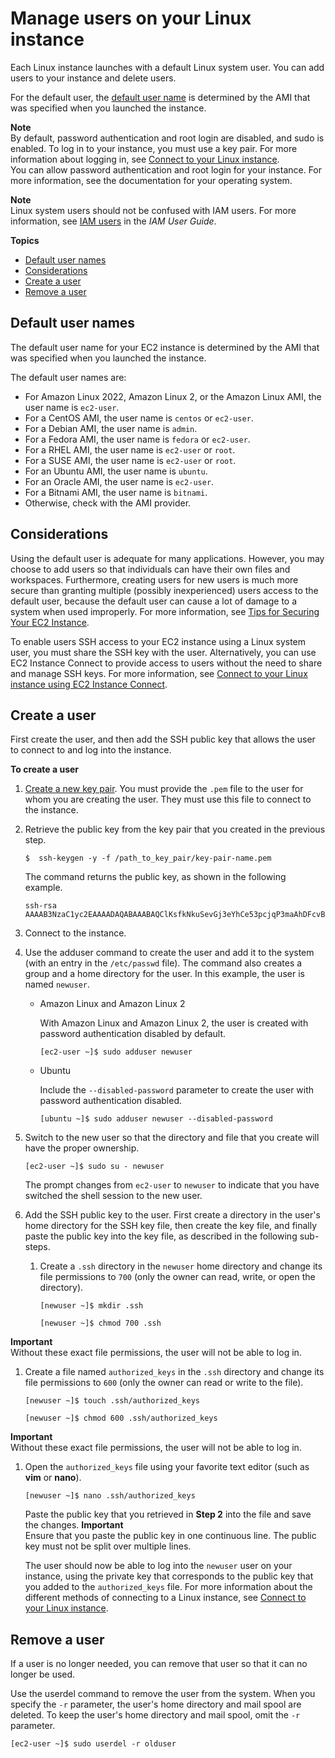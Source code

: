 # Manage users on your Linux instance<a name="managing-users"></a>

Each Linux instance launches with a default Linux system user\. You can add users to your instance and delete users\.

For the default user, the [default user name](#ami-default-user-names) is determined by the AMI that was specified when you launched the instance\. 

**Note**  
By default, password authentication and root login are disabled, and sudo is enabled\. To log in to your instance, you must use a key pair\. For more information about logging in, see [Connect to your Linux instance](AccessingInstances.md)\.  
You can allow password authentication and root login for your instance\. For more information, see the documentation for your operating system\.

**Note**  
Linux system users should not be confused with IAM users\. For more information, see [IAM users](https://docs.aws.amazon.com/IAM/latest/UserGuide/id.html#id_iam-users) in the *IAM User Guide*\.

**Topics**
+ [Default user names](#ami-default-user-names)
+ [Considerations](#add-user-best-practice)
+ [Create a user](#create-user-account)
+ [Remove a user](#delete-user-acount)

## Default user names<a name="ami-default-user-names"></a>

The default user name for your EC2 instance is determined by the AMI that was specified when you launched the instance\.

The default user names are:
+ For Amazon Linux 2022, Amazon Linux 2, or the Amazon Linux AMI, the user name is `ec2-user`\.
+ For a CentOS AMI, the user name is `centos` or `ec2-user`\.
+ For a Debian AMI, the user name is `admin`\.
+ For a Fedora AMI, the user name is `fedora` or `ec2-user`\.
+ For a RHEL AMI, the user name is `ec2-user` or `root`\.
+ For a SUSE AMI, the user name is `ec2-user` or `root`\.
+ For an Ubuntu AMI, the user name is `ubuntu`\.
+ For an Oracle AMI, the user name is `ec2-user`\.
+ For a Bitnami AMI, the user name is `bitnami`\.
+ Otherwise, check with the AMI provider\.

## Considerations<a name="add-user-best-practice"></a>

Using the default user is adequate for many applications\. However, you may choose to add users so that individuals can have their own files and workspaces\. Furthermore, creating users for new users is much more secure than granting multiple \(possibly inexperienced\) users access to the default user, because the default user can cause a lot of damage to a system when used improperly\. For more information, see [Tips for Securing Your EC2 Instance](http://aws.amazon.com/articles/tips-for-securing-your-ec2-instance/)\.

To enable users SSH access to your EC2 instance using a Linux system user, you must share the SSH key with the user\. Alternatively, you can use EC2 Instance Connect to provide access to users without the need to share and manage SSH keys\. For more information, see [Connect to your Linux instance using EC2 Instance Connect](Connect-using-EC2-Instance-Connect.md)\.

## Create a user<a name="create-user-account"></a>

First create the user, and then add the SSH public key that allows the user to connect to and log into the instance\.

**To create a user**

1. [Create a new key pair](create-key-pairs.md#having-ec2-create-your-key-pair)\. You must provide the `.pem` file to the user for whom you are creating the user\. They must use this file to connect to the instance\.

1. Retrieve the public key from the key pair that you created in the previous step\.

   ```
   $  ssh-keygen -y -f /path_to_key_pair/key-pair-name.pem
   ```

   The command returns the public key, as shown in the following example\.

   ```
   ssh-rsa AAAAB3NzaC1yc2EAAAADAQABAAABAQClKsfkNkuSevGj3eYhCe53pcjqP3maAhDFcvBS7O6Vhz2ItxCih+PnDSUaw+WNQn/mZphTk/a/gU8jEzoOWbkM4yxyb/wB96xbiFveSFJuOp/d6RJhJOI0iBXrlsLnBItntckiJ7FbtxJMXLvvwJryDUilBMTjYtwB+QhYXUMOzce5Pjz5/i8SeJtjnV3iAoG/cQk+0FzZqaeJAAHco+CY/5WrUBkrHmFJr6HcXkvJdWPkYQS3xqC0+FmUZofz221CBt5IMucxXPkX4rWi+z7wB3RbBQoQzd8v7yeb7OzlPnWOyN0qFU0XA246RA8QFYiCNYwI3f05p6KLxEXAMPLE
   ```

1. Connect to the instance\.

1. Use the adduser command to create the user and add it to the system \(with an entry in the `/etc/passwd` file\)\. The command also creates a group and a home directory for the user\. In this example, the user is named `newuser`\.
   + Amazon Linux and Amazon Linux 2

     With Amazon Linux and Amazon Linux 2, the user is created with password authentication disabled by default\.

     ```
     [ec2-user ~]$ sudo adduser newuser
     ```
   + Ubuntu

     Include the `--disabled-password` parameter to create the user with password authentication disabled\.

     ```
     [ubuntu ~]$ sudo adduser newuser --disabled-password
     ```

1. Switch to the new user so that the directory and file that you create will have the proper ownership\.

   ```
   [ec2-user ~]$ sudo su - newuser
   ```

   The prompt changes from `ec2-user` to `newuser` to indicate that you have switched the shell session to the new user\.

1. Add the SSH public key to the user\. First create a directory in the user's home directory for the SSH key file, then create the key file, and finally paste the public key into the key file, as described in the following sub\-steps\.

   1. Create a `.ssh` directory in the `newuser` home directory and change its file permissions to `700` \(only the owner can read, write, or open the directory\)\.

      ```
      [newuser ~]$ mkdir .ssh
      ```

      ```
      [newuser ~]$ chmod 700 .ssh
      ```
**Important**  
Without these exact file permissions, the user will not be able to log in\.

   1. Create a file named `authorized_keys` in the `.ssh` directory and change its file permissions to `600` \(only the owner can read or write to the file\)\.

      ```
      [newuser ~]$ touch .ssh/authorized_keys
      ```

      ```
      [newuser ~]$ chmod 600 .ssh/authorized_keys
      ```
**Important**  
Without these exact file permissions, the user will not be able to log in\.

   1. <a name="edit_auth_keys"></a>Open the `authorized_keys` file using your favorite text editor \(such as **vim** or **nano**\)\.

      ```
      [newuser ~]$ nano .ssh/authorized_keys
      ```

      Paste the public key that you retrieved in **Step 2** into the file and save the changes\.
**Important**  
Ensure that you paste the public key in one continuous line\. The public key must not be split over multiple lines\.

      The user should now be able to log into the `newuser` user on your instance, using the private key that corresponds to the public key that you added to the `authorized_keys` file\. For more information about the different methods of connecting to a Linux instance, see [Connect to your Linux instance](AccessingInstances.md)\.

## Remove a user<a name="delete-user-acount"></a>

If a user is no longer needed, you can remove that user so that it can no longer be used\.

Use the userdel command to remove the user from the system\. When you specify the `-r` parameter, the user's home directory and mail spool are deleted\. To keep the user's home directory and mail spool, omit the `-r` parameter\.

```
[ec2-user ~]$ sudo userdel -r olduser
```